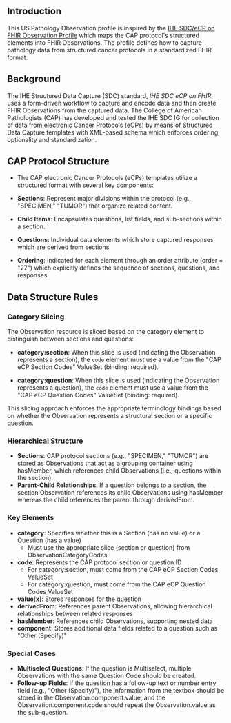 ## Introduction

This US Pathology Observation profile is inspired by the [IHE SDC/eCP on FHIR Observation Profile](http://hl7.org/fhir/uv/ihe-sdc-ecc/StructureDefinition-ihe-sdc-ecc-Observation.html) which maps the CAP protocol's structured elements into FHIR Observations. The profile defines how to capture pathology data from structured cancer protocols in a standardized FHIR format.

## Background

The IHE Structured Data Capture (SDC) standard, *IHE SDC eCP on FHIR*, uses a form-driven workflow to capture and encode data and then create FHIR Observations from the captured data. The College of American Pathologists (CAP) has developed and tested the IHE SDC IG for collection of data from electronic Cancer Protocols (eCPs) by means of Structured Data Capture templates with XML-based schema which enforces ordering, optionality and standardization.

## CAP Protocol Structure

- The CAP electronic Cancer Protocols (eCPs) templates utilize a structured format with several key components:

- **Sections**: Represent major divisions within the protocol (e.g., "SPECIMEN," "TUMOR") that organize related content.
- **Child Items**: Encapsulates questions, list fields, and sub-sections within a section.
- **Questions**: Individual data elements which store captured responses which are derived from sections
- **Ordering**: Indicated for each element through an order attribute (order = "27") which explicitly defines the sequence of sections, questions, and responses.

## Data Structure Rules

### Category Slicing
The Observation resource is sliced based on the category element to distinguish between sections and questions:

- **category:section**: When this slice is used (indicating the Observation represents a section), the `code` element must use a value from the "CAP eCP Section Codes" ValueSet (binding: required).

- **category:question**: When this slice is used (indicating the Observation represents a question), the `code` element must use a value from the "CAP eCP Question Codes" ValueSet (binding: required).

This slicing approach enforces the appropriate terminology bindings based on whether the Observation represents a structural section or a specific question.

### Hierarchical Structure
- **Sections**: CAP protocol sections (e.g., "SPECIMEN," "TUMOR") are stored as Observations that act as a grouping container using hasMember, which references child Observations (i.e., questions within the section).
- **Parent-Child Relationships**: If a question belongs to a section, the section Observation references its child Observations using hasMember whereas the child references the parent through  derivedFrom.

### Key Elements
- **category**: Specifies whether this is a Section (has no value) or a Question (has a value)
  - Must use the appropriate slice (section or question) from ObservationCategoryCodes
- **code**: Represents the CAP protocol section or question ID
  - For category:section, must come from the CAP eCP Section Codes ValueSet
  - For category:question, must come from the CAP eCP Question Codes ValueSet
- **value[x]**: Stores responses for the question
- **derivedFrom**: References parent Observations, allowing hierarchical relationships between related responses
- **hasMember**: References child Observations, supporting nested data
- **component**: Stores additional data fields related to a question such as "Other (Specify)"

### Special Cases
- **Multiselect Questions**: If the question is Multiselect, multiple Observations with the same Question Code should be created.
- **Follow-up Fields**: If the question has a follow-up text or number entry field (e.g., "Other (Specify)"), the information from the textbox should be stored in the Observation.component.value, and the Observation.component.code should repeat the Observation.value as the sub-question.



